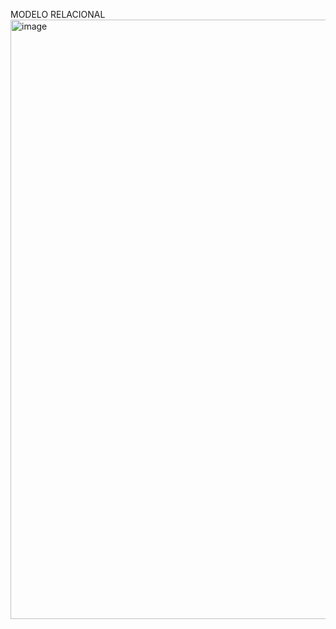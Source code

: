 MODELO RELACIONAL
<img width="607" height="959" alt="image" src="https://github.com/user-attachments/assets/e437cdc8-5172-4075-8abb-40a20c42fcd8" />
